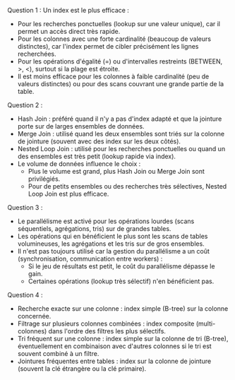Question 1 :
Un index est le plus efficace :
  - Pour les recherches ponctuelles (lookup sur une valeur unique), car il permet un accès direct très rapide.
  - Pour les colonnes avec une forte cardinalité (beaucoup de valeurs distinctes), car l'index permet de cibler précisément les lignes recherchées.
  - Pour les opérations d'égalité (=) ou d'intervalles restreints (BETWEEN, >, <), surtout si la plage est étroite.
  - Il est moins efficace pour les colonnes à faible cardinalité (peu de valeurs distinctes) ou pour des scans couvrant une grande partie de la table.

Question 2 :
  - Hash Join : préféré quand il n'y a pas d'index adapté et que la jointure porte sur de larges ensembles de données.
  - Merge Join : utilisé quand les deux ensembles sont triés sur la colonne de jointure (souvent avec des index sur les deux côtés).
  - Nested Loop Join : utilisé pour les recherches ponctuelles ou quand un des ensembles est très petit (lookup rapide via index).
  - Le volume de données influence le choix :
      - Plus le volume est grand, plus Hash Join ou Merge Join sont privilégiés.
      - Pour de petits ensembles ou des recherches très sélectives, Nested Loop Join est plus efficace.

Question 3 :
  - Le parallélisme est activé pour les opérations lourdes (scans séquentiels, agrégations, tris) sur de grandes tables.
  - Les opérations qui en bénéficient le plus sont les scans de tables volumineuses, les agrégations et les tris sur de gros ensembles.
  - Il n'est pas toujours utilisé car la gestion du parallélisme a un coût (synchronisation, communication entre workers) :
      - Si le jeu de résultats est petit, le coût du parallélisme dépasse le gain.
      - Certaines opérations (lookup très sélectif) n'en bénéficient pas.

Question 4 :
  - Recherche exacte sur une colonne : index simple (B-tree) sur la colonne concernée.
  - Filtrage sur plusieurs colonnes combinées : index composite (multi-colonnes) dans l'ordre des filtres les plus sélectifs.
  - Tri fréquent sur une colonne : index simple sur la colonne de tri (B-tree), éventuellement en combinaison avec d'autres colonnes si le tri est souvent combiné à un filtre.
  - Jointures fréquentes entre tables : index sur la colonne de jointure (souvent la clé étrangère ou la clé primaire).
